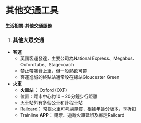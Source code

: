 # 其他交通工具

#### **生活相關-其他交通服務**

1. ### **其他大眾交通**
* **客運**
  * 英國客運發達，主要公司為National Express、Megabus、Oxfordtube、Stagecoach
  * 禁止帶熱食上車，但一般熱飲可帶
  * 客運進城的終點站通常設在總站Gloucester Green
* **火車**
  * **火車站：** Oxford (OXF)
  * 位置：距市中心約10 – 20分鐘步行距離
  * 火車站外有多個公車和計程車站
  * [Railcard](https://www.railcard.co.uk/)**：** 常搭火車可考慮購買，根據年齡分版本，享折扣
  * Trainline **APP：** 購票、追蹤火車延誤及綁定Railcard
